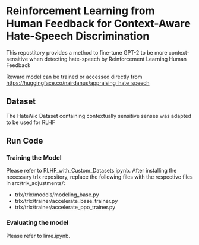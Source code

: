 # Reinforcement Learning from Human Feedback for Context-Aware Hate-Speech Discrimination

This repostitory provides a method to fine-tune GPT-2 to be more context-sensitive when detecting hate-speech by Reinforcement Learning Human Feedback

Reward model can be trained or accessed directly from https://huggingface.co/nairdanus/appraising_hate_speech

## Dataset

The HateWic Dataset containing contextually sensitive senses was adapted to be used for RLHF

## Run Code

### Training the Model
Please refer to RLHF_with_Custom_Datasets.ipynb. After installing the necessary trlx repository, replace the following files with the respective files in src/trlx_adjustments/:
- trlx/trlx/models/modeling_base.py
- trlx/trlx/trainer/accelerate_base_trainer.py
- trlx/trlx/trainer/accelerate_ppo_trainer.py

### Evaluating the model
Please refer to lime.ipynb.
